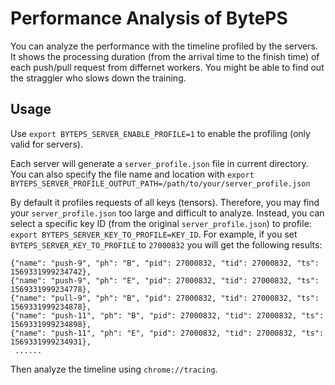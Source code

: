 # Performance Analysis of BytePS

You can analyze the performance with the timeline profiled by the servers. It shows the processing duration (from the arrival time to the finish time) of each push/pull request from differnet workers. You might be able to find out the straggler who slows down the training. 

## Usage
Use `export BYTEPS_SERVER_ENABLE_PROFILE=1` to enable the profiling (only valid for servers).

Each server will generate a `server_profile.json` file in current directory. You can also specify the file name and location with `export BYTEPS_SERVER_PROFILE_OUTPUT_PATH=/path/to/your/server_profile.json`

By default it profiles requests of all keys (tensors). Therefore, you may find your `server_profile.json` too large and difficult to analyze. Instead, you can select a specific key ID (from the original `server_profile.json`) to profile: `export BYTEPS_SERVER_KEY_TO_PROFILE=KEY_ID`. For example, if you set `BYTEPS_SERVER_KEY_TO_PROFILE` to `27000832` you will get the following results:

```
{"name": "push-9", "ph": "B", "pid": 27000832, "tid": 27000832, "ts": 1569331999234742},
{"name": "push-9", "ph": "E", "pid": 27000832, "tid": 27000832, "ts": 1569331999234778},
{"name": "pull-9", "ph": "B", "pid": 27000832, "tid": 27000832, "ts": 1569331999234878},
{"name": "push-11", "ph": "B", "pid": 27000832, "tid": 27000832, "ts": 1569331999234898},
{"name": "push-11", "ph": "E", "pid": 27000832, "tid": 27000832, "ts": 1569331999234931},
 ......
```


Then analyze the timeline using `chrome://tracing`.